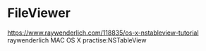 # FileViewer
https://www.raywenderlich.com/118835/os-x-nstableview-tutorial
raywenderlich MAC OS X practise:NSTableView 

